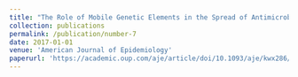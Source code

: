 ```yaml
---
title: "The Role of Mobile Genetic Elements in the Spread of Antimicrobial Resistant Escherichia coli from Chickens to Humans in Small-Scale Production Poultry Operations in Rural Ecuador"
collection: publications
permalink: /publication/number-7
date: 2017-01-01
venue: 'American Journal of Epidemiology'
paperurl: 'https://academic.oup.com/aje/article/doi/10.1093/aje/kwx286/4084320/The-Role-of-Mobile-Genetic-Elements-in-the-Spread'
---
```

